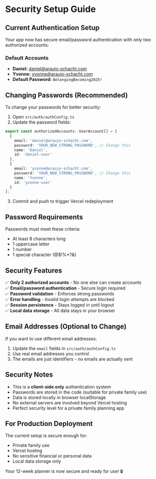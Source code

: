 # Security Setup Guide

## Current Authentication Setup

Your app now has secure email/password authentication with only two authorized accounts:

### Default Accounts
- **Daniel:** daniel@araujo-schacht.com
- **Yvonne:** yvonne@araujo-schacht.com  
- **Default Password:** `BelongingBecoming2025!`

## Changing Passwords (Recommended)

To change your passwords for better security:

1. Open `src/auth/authConfig.ts`
2. Update the password fields:

```typescript
export const authorizedAccounts: UserAccount[] = [
  {
    email: 'daniel@araujo-schacht.com',
    password: 'YOUR_NEW_STRONG_PASSWORD', // Change this
    name: 'Daniel',
    id: 'daniel-user'
  },
  {
    email: 'yvonne@araujo-schacht.com',
    password: 'YOUR_NEW_STRONG_PASSWORD', // Change this
    name: 'Yvonne', 
    id: 'yvonne-user'
  }
];
```

3. Commit and push to trigger Vercel redeployment

## Password Requirements

Passwords must meet these criteria:
- At least 8 characters long
- 1 uppercase letter
- 1 number  
- 1 special character (@$!%*?&)

## Security Features

✅ **Only 2 authorized accounts** - No one else can create accounts  
✅ **Email/password authentication** - Secure login required  
✅ **Password validation** - Enforces strong passwords  
✅ **Error handling** - Invalid login attempts are blocked  
✅ **Session persistence** - Stays logged in until logout  
✅ **Local data storage** - All data stays in your browser  

## Email Addresses (Optional to Change)

If you want to use different email addresses:

1. Update the `email` fields in `src/auth/authConfig.ts`
2. Use real email addresses you control
3. The emails are just identifiers - no emails are actually sent

## Security Notes

- This is a **client-side only** authentication system
- Passwords are stored in the code (suitable for private family use)  
- Data is stored locally in browser localStorage
- No external servers are involved beyond Vercel hosting
- Perfect security level for a private family planning app

## For Production Deployment

The current setup is secure enough for:
- Private family use
- Vercel hosting  
- No sensitive financial or personal data
- Local data storage only

Your 12-week planner is now secure and ready for use! 🔒